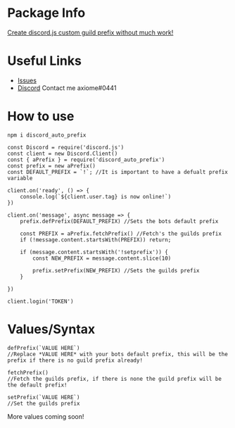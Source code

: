 # Package Info

[Create discord.js custom guild prefix without much work!](https://www.npmjs.com/package/discord_auto_prefix)

# Useful Links

- [Issues](https://github.com/TheAxiome/discord_auto_prefix/issues)
- [Discord](https://discord.gg/ZbKVPY5) Contact me axiome#0441

# How to use

`npm i discord_auto_prefix`

```
const Discord = require('discord.js')
const client = new Discord.Client()
const { aPrefix } = require('discord_auto_prefix')
const prefix = new aPrefix()
const DEFAULT_PREFIX = `!`; //It is important to have a defualt prefix variable

client.on('ready', () => {
    console.log(`${client.user.tag} is now online!`)
})

client.on('message', async message => {
    prefix.defPrefix(DEFAULT_PREFIX) //Sets the bots default prefix

    const PREFIX = aPrefix.fetchPrefix() //Fetch's the guilds prefix
    if (!message.content.startsWith(PREFIX)) return;

    if (message.content.startsWith('!setprefix')) {
        const NEW_PREFIX = message.content.slice(10)

        prefix.setPrefix(NEW_PREFIX) //Sets the guilds prefix
    }

})

client.login('TOKEN')
```

# Values/Syntax

```
defPrefix(`VALUE HERE`) 
//Replace *VALUE HERE* with your bots default prefix, this will be the prefix if there is no guild prefix already!
```

```
fetchPrefix()
//Fetch the guilds prefix, if there is none the guild prefix will be the default prefix!
```

```
setPrefix(`VALUE HERE`)
//Set the guilds prefix
```

More values coming soon!
